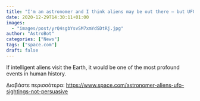 ```yaml
---
title: "I'm an astronomer and I think aliens may be out there — but UFO sightings aren't persuasive"
date: 2020-12-29T14:30:11+01:00
images:
  - "images/post/yrQ4sgbYsvSM7xmYdSDtRj.jpg"
author: "AstroBot"
categories: ["News"]
tags: ["space.com"]
draft: false
---
```


If intelligent aliens visit the Earth, it would be one of the most profound events in human history. 

Διαβάστε περισσότερα: https://www.space.com/astronomer-aliens-ufo-sightings-not-persuasive
